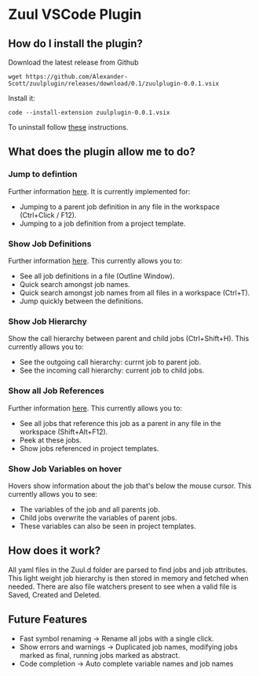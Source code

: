 # Zuul VSCode Plugin

## How do I install the plugin?

Download the latest release from Github

```
wget https://github.com/Alexander-Scott/zuulplugin/releases/download/0.1/zuulplugin-0.0.1.vsix
```

Install it:

```
code --install-extension zuulplugin-0.0.1.vsix
```

To uninstall follow [these](https://code.visualstudio.com/docs/editor/extension-gallery#_uninstall-an-extension) instructions.

## What does the plugin allow me to do?

### Jump to defintion

Further information [here](https://code.visualstudio.com/docs/editor/editingevolved#_go-to-definition). It is currently implemented for:

- Jumping to a parent job definition in any file in the workspace (Ctrl+Click / F12).
- Jumping to a job definition from a project template.

### Show Job Definitions

Further information [here](https://code.visualstudio.com/docs/editor/editingevolved#_go-to-symbol). This currently allows you to:

- See all job definitions in a file (Outline Window).
- Quick search amongst job names.
- Quick search amongst job names from all files in a workspace (Ctrl+T).
- Jump quickly between the definitions.

### Show Job Hierarchy

Show the call hierarchy between parent and child jobs (Ctrl+Shift+H). This currently allows you to:

- See the outgoing call hierarchy: currnt job to parent job.
- See the incoming call hierarchy: current job to child jobs.

### Show all Job References

Further information [here](https://code.visualstudio.com/docs/editor/editingevolved#_peek). This currently allows you to:

- See all jobs that reference this job as a parent in any file in the workspace (Shift+Alt+F12).
- Peek at these jobs.
- Show jobs referenced in project templates.

### Show Job Variables on hover

Hovers show information about the job that's below the mouse cursor. This currently allows you to see:

- The variables of the job and all parents job.
- Child jobs overwrite the variables of parent jobs.
- These variables can also be seen in project templates.

## How does it work?

All yaml files in the Zuul.d folder are parsed to find jobs and job attributes. This light weight job hierarchy is then stored in memory and fetched when needed.
There are also file watchers present to see when a valid file is Saved, Created and Deleted.

## Future Features

- Fast symbol renaming -> Rename all jobs with a single click.
- Show errors and warnings -> Duplicated job names, modifying jobs marked as final, running jobs marked as abstract.
- Code completion -> Auto complete variable names and job names

